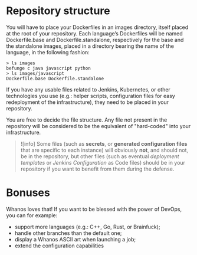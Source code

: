 # Repository structure

You will have to place your Dockerfiles in an images directory, itself placed at the root of your repository.
Each language’s Dockerfiles will be named Dockerfile.base and Dockerfile.standalone, respectively for the
base and the standalone images, placed in a directory bearing the name of the language, in the following
fashion:

```console
> ls images
befunge c java javascript python
> ls images/javascript
Dockerfile.base Dockerfile.standalone
```

If you have any usable files related to Jenkins, Kubernetes, or other technologies you use (e.g.: helper scripts, configuration files for easy redeployment of the infrastructure), they need to be placed in your repository.

You are free to decide the file structure.
Any file not present in the repository will be considered to be the equivalent of "hard-coded" into your infrastructure.

> ![info]
> Some files (such as **secrets**, or **generated configuration files** that are specific to each
instance) will obviously **not**, and should not, be in the repository, but other files (such
as eventual *deployment templates* or *Jenkins Configuration* as Code files) should be in
your repository if you want to benefit from them during the defense.


# Bonuses
Whanos loves that!
If you want to be blessed with the power of DevOps, you can for example:
- support more languages (e.g.: C++, Go, Rust, or Brainfuck);
- handle other branches than the default one;
- display a Whanos ASCII art when launching a job;
- extend the configuration capabilities
